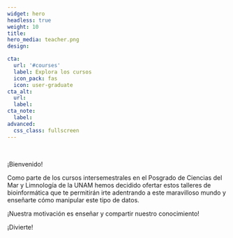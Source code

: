```yaml
---
widget: hero
headless: true
weight: 10
title: 
hero_media: teacher.png
design:

cta:
  url: '#courses'
  label: Explora los cursos
  icon_pack: fas
  icon: user-graduate
cta_alt:
  url:
  label:
cta_note:
  label:
advanced:
  css_class: fullscreen
---
```


<br>

¡Bienvenido! 

Como parte de los cursos intersemestrales en el Posgrado de Ciencias del Mar y Limnología de la UNAM hemos decidido ofertar estos talleres de bioinformática que te permitirán irte adentrando a este maravilloso mundo y enseñarte cómo manipular este tipo de datos.

¡Nuestra motivación es enseñar y compartir nuestro conocimiento!

¡Divierte!





